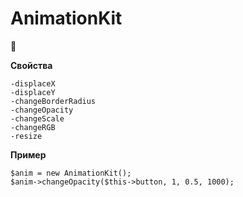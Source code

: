# AnimationKit

:nail_care:

**Свойства**
```
-displaceX
-displaceY
-changeBorderRadius
-changeOpacity
-changeScale
-changeRGB
-resize
```

**Пример**

```	
$anim = new AnimationKit();
$anim->changeOpacity($this->button, 1, 0.5, 1000);
```	
